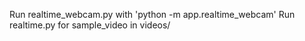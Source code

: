 Run realtime_webcam.py with 'python -m app.realtime_webcam'
Run realtime.py for sample_video in videos/